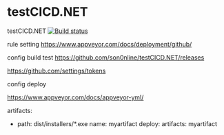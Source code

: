 # testCICD.NET
testCICD.NET
[![Build status](https://ci.appveyor.com/api/projects/status/ostfr4ckyljomno9?svg=true)](https://ci.appveyor.com/project/son0nline/testcicd-net)

rule setting 
https://www.appveyor.com/docs/deployment/github/


config build test
https://github.com/son0nline/testCICD.NET/releases

https://github.com/settings/tokens



config deploy

https://www.appveyor.com/docs/appveyor-yml/

artifacts:
- path: dist/installers/*.exe
  name: myartifact
deploy:
  artifacts: myartifact